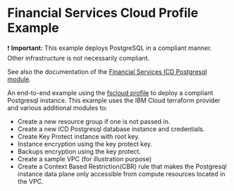 # Financial Services Cloud Profile Example

:exclamation: **Important:** This example deploys PostgreSQL in a compliant manner. Other infrastructure is not necessarily compliant.

See also the documentation of the [Financial Services ICD Postgresql module](../../profiles/fscloud/).

An end-to-end example using the [fscloud profile](../../profiles/fscloud/) to deploy a compliant Postgresql instance. This example uses the IBM Cloud terraform provider and various additional modules to:

- Create a new resource group if one is not passed in.
- Create a new ICD Postgresql database instance and credentials.
- Create Key Protect instance with root key.
- Instance encryption using the key protect key.
- Backups encryption using the key protect.
- Create a sample VPC (for illustration purpose)
- Create a Context Based Restriction(CBR) rule that makes the Postgresql instance data plane only accessible from compute resources located in the VPC.

